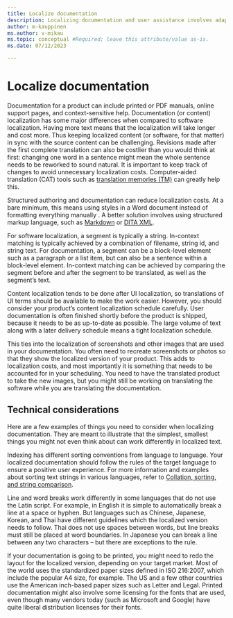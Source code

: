 ```yaml
---
title: Localize documentation
description: Localizing documentation and user assistance involves adapting and translating your existing content. Recycling existing translation involves additional challenges.
author: m-kauppinen
ms.author: v-mikau
ms.topic: conceptual #Required; leave this attribute/value as-is.
ms.date: 07/12/2023

---
```


# Localize documentation

Documentation for a product can include printed or PDF manuals, online support pages, and context-sensitive help. Documentation (or content) localization has some major differences when compared to software localization. Having more text means that the localization will take longer and cost more. Thus keeping localized content (or software, for that matter) in sync with the source content can be challenging. Revisions made after the first complete translation can also be costlier than you would think at first: changing one word in a sentence might mean the whole sentence needs to be reworked to sound natural. It is important to keep track of changes to avoid unnecessary localization costs. Computer-aided translation (CAT) tools such as [translation memories (TM)](translation-memories.md) can greatly help this.

Structured authoring and documentation can reduce localization costs. At a bare minimum, this means using styles in a Word document instead of formatting everything manually . A better solution involves using structured markup language, such as [Markdown](https://www.markdownguide.org/) or [DITA XML](https://www.xml.com/articles/2017/01/19/what-dita/).

For software localization, a segment is typically a string. In-context matching is typically achieved by a combination of filename, string id, and string text. For documentation, a segment can be a block-level element such as a paragraph or a list item, but can also be a sentence within a block-level element. In-context matching can be achieved by comparing the segment before and after the segment to be translated, as well as the segment’s text.

Content localization tends to be done after UI localization, so translations of UI terms should be available to make the work easier. However, you should consider your product’s content localization schedule carefully. User documentation is often finished shortly before the product is shipped, because it needs to be as up-to-date as possible. The large volume of text along with a later delivery schedule means a tight localization schedule.

This ties into the localization of screenshots and other images that are used in your documentation. You often need to recreate screenshots or photos so that they show the localized version of your product. This adds to localization costs, and most importantly it is something that needs to be accounted for in your scheduling. You need to have the translated product to take the new images, but you might still be working on translating the software while you are translating the documentation.

## Technical considerations

Here are a few examples of things you need to consider when localizing documentation. They are meant to illustrate that the simplest, smallest things you might not even think about can work differently in localized text.

Indexing has different sorting conventions from language to language. Your localized documentation should follow the rules of the target language to ensure a positive user experience. For more information and examples about sorting text strings in various languages, refer to [Collation, sorting, and string comparison](../locale/sorting-and-string-comparison.md).

Line and word breaks work differently in some languages that do not use the Latin script. For example, in English it is simple to automatically break a line at a space or hyphen. But languages such as Chinese, Japanese, Korean, and Thai have different guidelines which the localized version needs to follow. Thai does not use spaces between words, but line breaks must still be placed at word boundaries. In Japanese you can break a line between any two characters – but there are exceptions to the rule.

If your documentation is going to be printed, you might need to redo the layout for the localized version, depending on your target market. Most of the world uses the standardized paper sizes defined in ISO 216:2007, which include the popular A4 size, for example. The US and a few other countries use the American inch-based paper sizes such as Letter and Legal. Printed documentation might also involve some licensing for the fonts that are used, even though many vendors today (such as Microsoft and Google) have quite liberal distribution licenses for their fonts.
